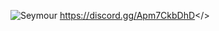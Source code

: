 ![Seymour](https://i.postimg.cc/FRdZMSXy/MOTD.png)
<a id="Join our Discord">https://discord.gg/Apm7CkbDhD</>

